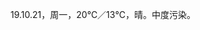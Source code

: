 <link href="../../css/style.css" rel="stylesheet" type="text/css" />

<span class="fzzy">19.10.21，周一，20℃／13℃，晴。中度污染。


